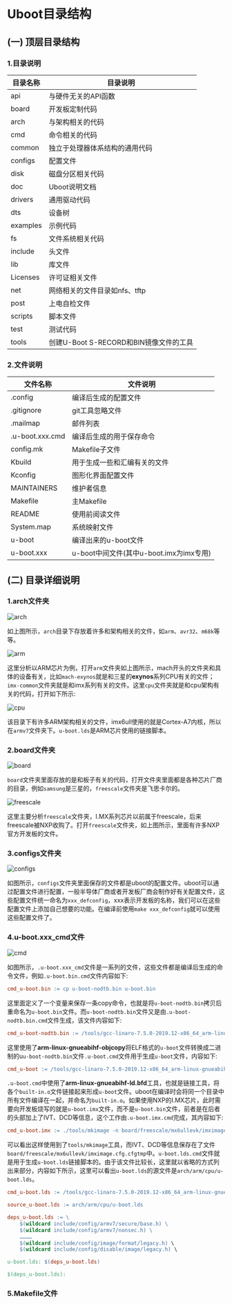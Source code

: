 # **Uboot目录结构**

## (一) 顶层目录结构

### 1.目录说明

| 目录名称 | 目录说明                               |
| -------- | -------------------------------------- |
| api      | 与硬件无关的API函数                    |
| board    | 开发板定制代码                         |
| arch     | 与架构相关的代码                       |
| cmd      | 命令相关的代码                         |
| common   | 独立于处理器体系结构的通用代码         |
| configs  | 配置文件                               |
| disk     | 磁盘分区相关代码                       |
| doc      | Uboot说明文档                          |
| drivers  | 通用驱动代码                           |
| dts      | 设备树                                 |
| examples | 示例代码                               |
| fs       | 文件系统相关代码                       |
| include  | 头文件                                 |
| lib      | 库文件                                 |
| Licenses | 许可证相关文件                         |
| net      | 网络相关的文件目录如nfs、tftp          |
| post     | 上电自检文件                           |
| scripts  | 脚本文件                               |
| test     | 测试代码                               |
| tools    | 创建U-Boot S-RECORD和BIN镜像文件的工具 |

### 2.文件说明

| 文件名称        | 文件说明                                |
| --------------- | --------------------------------------- |
| .config         | 编译后生成的配置文件                    |
| .gitignore      | git工具忽略文件                         |
| .mailmap        | 邮件列表                                |
| .u-boot.xxx.cmd | 编译后生成的用于保存命令                |
| config.mk       | Makefile子文件                          |
| Kbuild          | 用于生成一些和汇编有关的文件            |
| Kconfig         | 图形化界面配置文件                      |
| MAINTAINERS     | 维护者信息                              |
| Makefile        | 主Makefile                              |
| README          | 使用前阅读文件                          |
| System.map      | 系统映射文件                            |
| u-boot          | 编译出来的u-boot文件                    |
| u-boot.xxx      | u-boot中间文件(其中u-boot.imx为imx专用) |

## (二) 目录详细说明

### 1.arch文件夹

![arch](./image/arch.png)

如上图所示，`arch`目录下存放着许多和架构相关的文件，如`arm`、`avr32`、`m68k`等等。

![arm](./image/arm.png)

这里分析以ARM芯片为例，打开`arm`文件夹如上图所示，mach开头的文件夹和具体的设备有关，比如`mach-exynos`就是和三星的**exynos**系列CPU有关的文件；`imx-common`文件夹就是和imx系列有关的文件。这里`cpu`文件夹就是和cpu架构有关的代码，打开如下所示:

![cpu](./image/cpu.png)

该目录下有许多ARM架构相关的文件，imx6ull使用的就是Cortex-A7内核，所以在`armv7`文件夹下。`u-boot.lds`是ARM芯片使用的链接脚本。

### 2.board文件夹

![board](./image/board.png)

`board`文件夹里面存放的是和板子有关的代码，打开文件夹里面都是各种芯片厂商的目录，例如`samsung`是三星的，`freescale`文件夹是飞思卡尔的。

![freescale](./image/freescale.png)

这里主要分析`freescale`文件夹，I.MX系列芯片以前属于freescale，后来freescale被NXP收购了。打开`freescale`文件夹，如上图所示，里面有许多NXP官方开发板的文件。

### 3.configs文件夹

![configs](./image/configs.png)

如图所示，`configs`文件夹里面保存的文件都是uboot的配置文件。uboot可以通过配置文件进行配置，一般半导体厂商或者开发板厂商会制作好有关配置文件，这些配置文件统一命名为`xxx_defconfig`，xxx表示开发板的名称，我们可以在这些配置文件上添加自己想要的功能。在编译前使用`make xxx_defconfig`就可以使用这些配置文件了。

### 4.u-boot.xxx_cmd文件

![cmd](./image/cmd.png)

如图所示，`.u-boot.xxx_cmd`文件是一系列的文件，这些文件都是编译后生成的命令文件，例如`.u-boot.bin.cmd`文件内容如下:

```makefile
cmd_u-boot.bin := cp u-boot-nodtb.bin u-boot.bin
```

这里面定义了一个变量来保存一条copy命令，也就是将`u-boot-nodtb.bin`拷贝后重命名为`u-boot.bin`文件。而`u-boot-nodtb.bin`文件又是由`.u-boot-nodtb.bin.cmd`文件生成，该文件内容如下:

```makefile
cmd_u-boot-nodtb.bin := /tools/gcc-linaro-7.5.0-2019.12-x86_64_arm-linux-gnueabihf/bin/arm-linux-gnueabihf-objcopy --gap-fill=0xff  -j .text -j .secure_text -j .rodata -j .hash -j .data -j .got -j .got.plt -j .u_boot_list -j .rel.dyn -O binary  u-boot u-boot-nodtb.bin
```

这里使用了**arm-linux-gnueabihf-objcopy**将ELF格式的`u-boot`文件转换成二进制的u`u-boot-nodtb.bin`文件`.u-boot.cmd`文件用于生成`u-boot`文件，内容如下:

```makefile
cmd_u-boot := /tools/gcc-linaro-7.5.0-2019.12-x86_64_arm-linux-gnueabihf/bin/arm-linux-gnueabihf-ld.bfd   -pie  --gc-sections -Bstatic -Ttext 0x87800000 -o u-boot -T u-boot.lds arch/arm/cpu/armv7/start.o --start-group  arch/arm/cpu/built-in.o  arch/arm/cpu/armv7/built-in.o  arch/arm/imx-common/built-in.o  arch/arm/lib/built-in.o  board/freescale/common/built-in.o  board/freescale/mx6ullevk/built-in.o  cmd/built-in.o  common/built-in.o  disk/built-in.o  drivers/built-in.o  drivers/dma/built-in.o  drivers/gpio/built-in.o  drivers/i2c/built-in.o  drivers/mmc/built-in.o  drivers/mtd/built-in.o  drivers/mtd/onenand/built-in.o  drivers/mtd/spi/built-in.o  drivers/net/built-in.o  drivers/net/phy/built-in.o  drivers/pci/built-in.o  drivers/power/built-in.o  drivers/power/battery/built-in.o  drivers/power/fuel_gauge/built-in.o  drivers/power/mfd/built-in.o  drivers/power/pmic/built-in.o  drivers/power/regulator/built-in.o  drivers/serial/built-in.o  drivers/spi/built-in.o  drivers/usb/dwc3/built-in.o  drivers/usb/emul/built-in.o  drivers/usb/eth/built-in.o  drivers/usb/gadget/built-in.o  drivers/usb/gadget/udc/built-in.o  drivers/usb/host/built-in.o  drivers/usb/musb-new/built-in.o  drivers/usb/musb/built-in.o  drivers/usb/phy/built-in.o  drivers/usb/ulpi/built-in.o  fs/built-in.o  lib/built-in.o  net/built-in.o  test/built-in.o  test/dm/built-in.o --end-group arch/arm/lib/eabi_compat.o  -L /tools/gcc-linaro-7.5.0-2019.12-x86_64_arm-linux-gnueabihf/bin/../lib/gcc/arm-linux-gnueabihf/7.5.0 -lgcc -Map u-boot.map
```

`.u-boot.cmd`中使用了**arm-linux-gnueabihf-ld.bfd**工具，也就是链接工具，将各个`built-in.o`文件链接起来形成`u-boot`文件。uboot在编译时会将同一个目录中所有文件编译在一起，并命名为`built-in.o`。如果使用NXP的I.MX芯片，此时需要向开发板烧写的就是`u-boot.imx`文件，而不是`u-boot.bin`文件，前者是在后者的头部加上了IVT、DCD等信息，这个工作由`.u-boot.imx.cmd`完成，其内容如下:

```makefile
cmd_u-boot.imx := ./tools/mkimage -n board/freescale/mx6ullevk/imximage.cfg.cfgtmp -T imximage -e 0x87800000 -d u-boot.bin u-boot.imx  >/dev/null
```

可以看出这样使用到了`tools/mkimage`工具，而IVT、DCD等信息保存在了文件`board/freescale/mx6ullevk/imximage.cfg.cfgtmp`中。`u-boot.lds.cmd`文件就是用于生成`u-boot.lds`链接脚本的。由于该文件比较长，这里就以省略的方式列出来部分，内容如下所示，这里可以看出`u-boot.lds`的源文件是`arch/arm/cpu/u-boot.lds`。

```makefile
cmd_u-boot.lds := /tools/gcc-linaro-7.5.0-2019.12-x86_64_arm-linux-gnueabihf/bin/arm-linux-gnueabihf-gcc -E -Wp,-MD,./.u-boot.lds.d -D__KERNEL__ -D__UBOOT__   -D__ARM__ -marm -mno-thumb-interwork  -mabi=aapcs-linux  -mword-relocations  -fno-pic  -mno-unaligned-access  -ffunction-sections -fdata-sections -fno-common -ffixed-r9  -msoft-float  -pipe  -march=armv7-a   -Iinclude   -I./arch/arm/include -include ./include/linux/kconfig.h  -nostdinc -isystem /tools/gcc-linaro-7.5.0-2019.12-x86_64_arm-linux-gnueabihf/bin/../lib/gcc/arm-linux-gnueabihf/7.5.0/include -include ./include/u-boot/u-boot.lds.h -DCPUDIR=arch/arm/cpu/armv7  -ansi -D__ASSEMBLY__ -x assembler-with-cpp -P -o u-boot.lds arch/arm/cpu/u-boot.lds

source_u-boot.lds := arch/arm/cpu/u-boot.lds

deps_u-boot.lds := \
    $(wildcard include/config/armv7/secure/base.h) \
    $(wildcard include/config/armv7/nonsec.h) \
    …………
    $(wildcard include/config/image/format/legacy.h) \
    $(wildcard include/config/disable/image/legacy.h) \

u-boot.lds: $(deps_u-boot.lds)

$(deps_u-boot.lds):
```

### 5.Makefile文件
